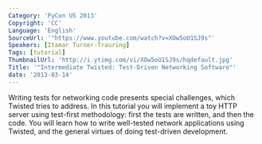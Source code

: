 ```yaml
---
Category: 'PyCon US 2013'
Copyright: 'CC'
Language: 'English'
SourceUrl: '"https://www.youtube.com/watch?v=XOw5oU1SJ9s"'
Speakers: [Itamar Turner-Trauring]
Tags: [tutorial]
ThumbnailUrl: 'http://i.ytimg.com/vi/XOw5oU1SJ9s/hqdefault.jpg'
Title: '"Intermediate Twisted: Test-Driven Networking Software"'
date: '2013-03-14'
---
```

Writing tests for networking code presents special challenges, which Twisted tries to address. In this tutorial you will implement a toy HTTP server using test-first methodology: first the tests are written, and then the code. You will learn how to write well-tested network applications using Twisted, and the general virtues of doing test-driven development.